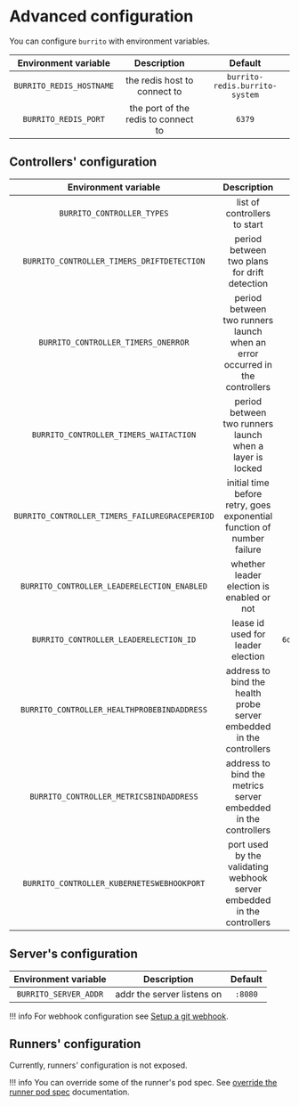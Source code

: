 # Advanced configuration

You can configure `burrito` with environment variables.

|   Environment variable   |             Description             |            Default             |
| :----------------------: | :---------------------------------: | :----------------------------: |
| `BURRITO_REDIS_HOSTNAME` |    the redis host to connect to     | `burrito-redis.burrito-system` |
|   `BURRITO_REDIS_PORT`   | the port of the redis to connect to |             `6379`             |

## Controllers' configuration

|              Environment variable              |                                 Description                                 |             Default              |
| :--------------------------------------------: | :-------------------------------------------------------------------------: | :------------------------------: |
|           `BURRITO_CONTROLLER_TYPES`           |                        list of controllers to start                         |        `layer,repository`        |
|   `BURRITO_CONTROLLER_TIMERS_DRIFTDETECTION`   |                period between two plans for drift detection                 |              `20m`               |
|      `BURRITO_CONTROLLER_TIMERS_ONERROR`       | period between two runners launch when an error occurred in the controllers |               `1m`               |
|     `BURRITO_CONTROLLER_TIMERS_WAITACTION`     |          period between two runners launch when a layer is locked           |               `1m`               |
| `BURRITO_CONTROLLER_TIMERS_FAILUREGRACEPERIOD` |   initial time before retry, goes exponential function of number failure    |              `15s`               |
|  `BURRITO_CONTROLLER_LEADERELECTION_ENABLED`   |                  whether leader election is enabled or not                  |              `true`              |
|     `BURRITO_CONTROLLER_LEADERELECTION_ID`     |                      lease id used for leader election                      | `6d185457.terraform.padok.cloud` |
|  `BURRITO_CONTROLLER_HEALTHPROBEBINDADDRESS`   |     address to bind the health probe server embedded in the controllers     |             `:8081`              |
|    `BURRITO_CONTROLLER_METRICSBINDADDRESS`     |       address to bind the metrics server embedded in the controllers        |             `:8080`              |
|   `BURRITO_CONTROLLER_KUBERNETESWEBHOOKPORT`   |   port used by the validating webhook server embedded in the controllers    |              `9443`              |

## Server's configuration

| Environment variable  |        Description         | Default |
| :-------------------: | :------------------------: | :-----: |
| `BURRITO_SERVER_ADDR` | addr the server listens on | `:8080` |

!!! info
    For webhook configuration see [Setup a git webhook](./git-webhook.md).

## Runners' configuration

Currently, runners' configuration is not exposed.

!!! info
    You can override some of the runner's pod spec. See [override the runner pod spec](../user-guide/override-runner.md) documentation.
